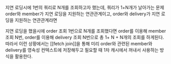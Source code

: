 지연 로딩시에 1번의 쿼리로 N개를 조회하고자 했는데, 쿼리가 1+N개가 날아가는 문제
order와 member가 지연 로딩을 지원하는 연관관계이고,
order와 delivery가 지연 로딩을 지원하는 연관관계라면

지연 로딩을 했을시에 order 조회 1번으로 N개를 조회했다면
order를 이용해 member 조회 N번,
order를 이용해 delivery 조회 N번으로 총 1+ N + N개의 조회를 하게된다.
따라서 이런 상황에서는 [[fetch join]]을 통해 미리 order와 관련된 member와 delivery를 영속성 컨텍스트에 저장해두고 필요할 때 1차 캐시에서 꺼내서 사용하는 방식을 활용한다.